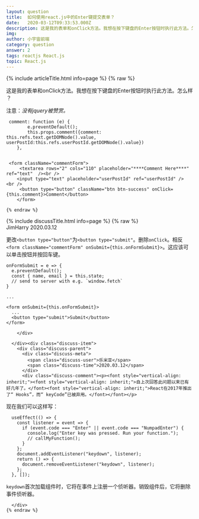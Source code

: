 ```yaml
---
layout: question
title:  如何使用react.js中的Enter键提交表单？
date:   2020-03-12T09:33:53.000Z
description: 这是我的表单和onClick方法。我想在按下键盘的Enter按钮时执行此方法。怎么样 ？注意：没有jquery被赞赏。 comment  func...
img: 
author: 小宇宙前端
category: question
answer: 2
tags: reactjs React.js
topic: React.js
---
```

<div class="article-root">
  <div class="article">
    {% include articleTitle.html info=page %}
    {% raw %}
    <div class="article-content"><p><font style="vertical-align: inherit;"><font style="vertical-align: inherit;">这是我的表单和onClick方法。</font><font style="vertical-align: inherit;">我想在按下键盘的Enter按钮时执行此方法。</font><font style="vertical-align: inherit;">怎么样 ？</font></font></p>

<p><font style="vertical-align: inherit;"><font style="vertical-align: inherit;">注意：</font></font><em><font style="vertical-align: inherit;"><font style="vertical-align: inherit;">没有jquery被赞赏。</font></font></em></p>

<pre><code> comment: function (e) {<font></font>
        e.preventDefault();<font></font>
        this.props.comment({comment: this.refs.text.getDOMNode().value, userPostId:this.refs.userPostId.getDOMNode().value})<font></font>
    },<font></font>
<font></font>
<font></font>
 &lt;form className="commentForm"&gt;<font></font>
     &lt;textarea rows="2" cols="110" placeholder="****Comment Here****" ref="text"  /&gt;&lt;br /&gt;<font></font>
    &lt;input type="text" placeholder="userPostId" ref="userPostId" /&gt; &lt;br /&gt;<font></font>
     &lt;button type="button" className="btn btn-success" onClick={this.comment}&gt;Comment&lt;/button&gt;<font></font>
    &lt;/form&gt;<font></font>
</code></pre></div>
    {% endraw %}
  </div>

  <div class="discuss-wrapper">
    {% include discussTitle.html info=page %}
    {% raw %}
    <div class="discuss-item">
        <div class="discuss-parent">
          <div class="discuss-meta">
            <span class="discuss-user">JimHarry</span>
            <span class="discuss-time">2020.03.12</span>
          </div>
          <div class="discuss-comment"><p><font style="vertical-align: inherit;"><font style="vertical-align: inherit;">更改</font></font><code>&lt;button type="button"</code><font style="vertical-align: inherit;"><font style="vertical-align: inherit;">为</font></font><code>&lt;button type="submit"</code><font style="vertical-align: inherit;"><font style="vertical-align: inherit;">。</font><font style="vertical-align: inherit;">删除</font></font><code>onClick</code><font style="vertical-align: inherit;"><font style="vertical-align: inherit;">。</font><font style="vertical-align: inherit;">相反</font></font><code>&lt;form className="commentForm" onSubmit={this.onFormSubmit}&gt;</code><font style="vertical-align: inherit;"><font style="vertical-align: inherit;">。</font><font style="vertical-align: inherit;">这应该可以单击按钮并按回车键。</font></font></p>

<pre><code>onFormSubmit = e =&gt; {<font></font>
  e.preventDefault();<font></font>
  const { name, email } = this.state;<font></font>
  // send to server with e.g. `window.fetch`<font></font>
}<font></font>
<font></font>
...<font></font>
<font></font>
&lt;form onSubmit={this.onFormSubmit}&gt;<font></font>
  ...<font></font>
  &lt;button type="submit"&gt;Submit&lt;/button&gt;<font></font>
&lt;/form&gt;<font></font>
</code></pre></div>
        </div>
        
      </div><div class="discuss-item">
        <div class="discuss-parent">
          <div class="discuss-meta">
            <span class="discuss-user">乐米亚</span>
            <span class="discuss-time">2020.03.12</span>
          </div>
          <div class="discuss-comment"><p><font style="vertical-align: inherit;"><font style="vertical-align: inherit;">自上次回答此问题以来已有好几年了。</font><font style="vertical-align: inherit;">React在2017年推出了“ Hooks”，而“ keyCode”已被弃用。</font></font></p>

<p><font style="vertical-align: inherit;"><font style="vertical-align: inherit;">现在我们可以这样写：</font></font></p>

<pre><code>  useEffect(() =&gt; {<font></font>
    const listener = event =&gt; {<font></font>
      if (event.code === "Enter" || event.code === "NumpadEnter") {<font></font>
        console.log("Enter key was pressed. Run your function.");<font></font>
        // callMyFunction();<font></font>
      }<font></font>
    };<font></font>
    document.addEventListener("keydown", listener);<font></font>
    return () =&gt; {<font></font>
      document.removeEventListener("keydown", listener);<font></font>
    };<font></font>
  }, []);<font></font>
</code></pre>

<p><font style="vertical-align: inherit;"></font><code>keydown</code><font style="vertical-align: inherit;"><font style="vertical-align: inherit;">首次加载组件时，</font><font style="vertical-align: inherit;">它将在</font><font style="vertical-align: inherit;">事件</font><font style="vertical-align: inherit;">上注册一个侦听器</font><font style="vertical-align: inherit;">。</font><font style="vertical-align: inherit;">销毁组件后，它将删除事件侦听器。</font></font></p></div>
        </div>
        
      </div>
    {% endraw %}
  </div>
<div>
